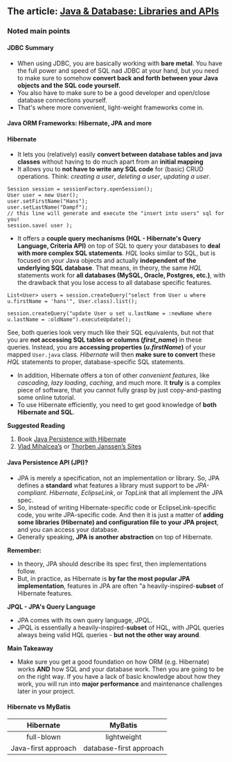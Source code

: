 ## **The article: [Java & Database: Libraries and APIs](https://www.marcobehler.com/guides/java-databases)**

### Noted main points

#### JDBC Summary

- When using JDBC, you are basically working with **bare metal**. You have the full power and speed of SQL nad JDBC at your hand, but you need to make sure to somehow **convert back and forth between your Java objects and the SQL code yourself.**
- You also have to make sure to be a good developer and open/close database connections yourself.
- That's where more convenient, light-weight frameworks come in.

#### Java ORM Frameworks: Hibernate, JPA and more

#### Hibernate

- It lets you (relatively) easily **convert between database tables and java classes** without having to do much apart from an **initial mapping**
- It allows you to **not have to write any SQL code** for (basic) CRUD operations. Think: _creating a user_, _deleting a user_, _updating a user_.

```
Session session = sessionFactory.openSession();
User user = new User();
user.setFirstName("Hans");
user.setLastName("Dampf");
// this line will generate and execute the "insert into users" sql for you!
session.save( user );
```
- It offers a **couple query mechanisms (HQL - Hibernate's Query Language, Criteria API)** on top of SQL to query your databases to **deal with more complex SQL statements**. 
_HQL_ looks similar to SQL, but is focused on your Java objects and actually **independent of the underlying SQL database**. That means, in theory, the same _HQL_ statements work for **all databases (MySQL, Oracle, Postgres, etc.)**, with the drawback that you lose access to all database specific features.

```
List<User> users = session.createQuery("select from User u where u.firstName = 'hans'", User.class).list();

session.createQuery("update User u set u.lastName = :newName where u.lastName = :oldName").executeUpdate();
```

See, both queries look very much like their SQL equivalents, but not that you are **not accessing SQL tables or columns (_first_name_)** in these queries. Instead, you are **accessing properties (_u.firstName_)** of your mapped ```User.java``` class. _Hibernate_ will then **make sure to convert** these _HQL_ statements to proper, database-specific SQL statements.

- In addition, Hibernate offers a ton of other _convenient features_, like _cascading_, _lazy loading_, _caching_, and much more. It **truly** is a complex piece of software, that you cannot fully grasp by just copy-and-pasting some online tutorial.
- To use Hibernate efficiently, you need to get good knowledge of **both Hibernate and SQL**.

**Suggested Reading**
1. Book [Java Persistence with Hibernate](https://www.manning.com/books/java-persistence-with-hibernate-second-edition)
2. [Vlad Mihalcea’s](https://vladmihalcea.com/) or [Thorben Janssen’s Sites](https://thoughts-on-java.org/)

#### Java Persistence API (JPI)?

- JPA is merely a specification, not an implementation or library. So, JPA defines a **standard** what features a library must support to be _JPA-compliant_. _Hibernate_, _EclipseLink_, or _TopLink_ that all implement the JPA spec.
- So, instead of writing Hibernate-specific code or EclipseLink-specific code, you write JPA-specific code. And then it is just a matter of **adding some libraries (Hibernate) and configuration file to your JPA project**, and you can access your database.
- Generally speaking, **JPA is another abstraction** on top of Hibernate.

**Remember:**
- In theory, JPA should describe its spec first, then implementations follow.
- But, in practice, as Hibernate is **by far the most popular JPA implementation**, features in JPA are often "a heavily-inspired-**subset** of Hibernate features.

**JPQL - JPA's Query Language**

- JPA comes with its own query language, JPQL. 
- JPQL is essentially a heavily-inspired-**subset** of HQL, with JPQL queries always being valid HQL queries - **but not the other way around**.

**Main Takeaway**
- Make sure you get a good foundation on how ORM (e.g. Hibernate) works **AND** how SQL and your database work. Then you are going to be on the right way. If you have a lack of basic knowledge about how they work, you will run into **major performance** and maintenance challenges later in your project.

#### Hibernate vs MyBatis

| Hibernate | MyBatis |
|:----:|:----:|
| full-blown | lightweight |
| Java-first approach | database-first approach |
